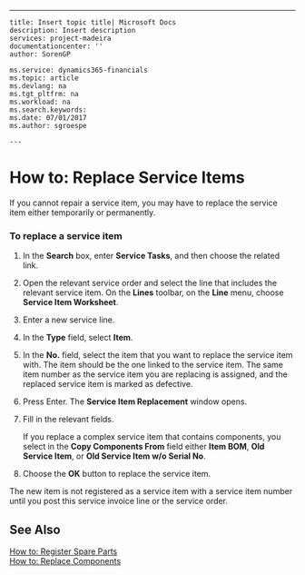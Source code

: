 ---
    title: Insert topic title| Microsoft Docs
    description: Insert description
    services: project-madeira
    documentationcenter: ''
    author: SorenGP

    ms.service: dynamics365-financials
    ms.topic: article
    ms.devlang: na
    ms.tgt_pltfrm: na
    ms.workload: na
    ms.search.keywords:
    ms.date: 07/01/2017
    ms.author: sgroespe

    ---
# How to: Replace Service Items
If you cannot repair a service item, you may have to replace the service item either temporarily or permanently.  
  
### To replace a service item  
  
1.  In the **Search** box, enter **Service Tasks**, and then choose the related link.  
  
2.  Open the relevant service order and select the line that includes the relevant service item. On the **Lines** toolbar, on the **Line** menu, choose **Service Item Worksheet**.  
  
3.  Enter a new service line.  
  
4.  In the **Type** field, select **Item**.  
  
5.  In the **No.** field, select the item that you want to replace the service item with. The item should be the one linked to the service item. The same item number as the service item you are replacing is assigned, and the replaced service item is marked as defective.  
  
6.  Press Enter. The **Service Item Replacement** window opens.  
  
7.  Fill in the relevant fields.  
  
     If you replace a complex service item that contains components, you select in the **Copy Components From** field either **Item BOM**, **Old Service Item**, or **Old Service Item w\/o Serial No**.  
  
8.  Choose the **OK** button to replace the service item.  
  
 The new item is not registered as a service item with a service item number until you post this service invoice line or the service order.  
  
## See Also  
 [How to: Register Spare Parts](../how-to-register-spare-parts.md)   
 [How to: Replace Components](../how-to-replace-components.md)